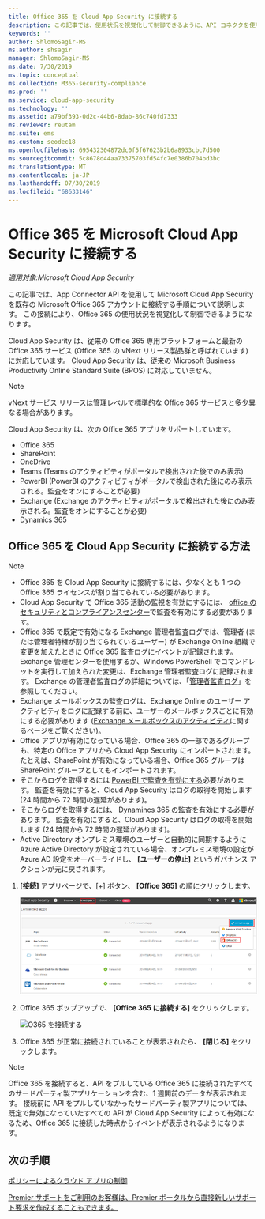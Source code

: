 ```yaml
---
title: Office 365 を Cloud App Security に接続する
description: この記事では、使用状況を視覚化して制御できるように、API コネクタを使用して Cloud App Security に Office 365 を接続する方法に関する情報を提供します。
keywords: ''
author: ShlomoSagir-MS
ms.author: shsagir
manager: ShlomoSagir-MS
ms.date: 7/30/2019
ms.topic: conceptual
ms.collection: M365-security-compliance
ms.prod: ''
ms.service: cloud-app-security
ms.technology: ''
ms.assetid: a79bf393-0d2c-44b6-8dab-86c740fd7333
ms.reviewer: reutam
ms.suite: ems
ms.custom: seodec18
ms.openlocfilehash: 695432304872dc0f5f67623b2b6a8933cbc7d500
ms.sourcegitcommit: 5c8678d44aa73375703fd54fc7e0386b704bd3bc
ms.translationtype: MT
ms.contentlocale: ja-JP
ms.lasthandoff: 07/30/2019
ms.locfileid: "68633146"
---
```

# <a name="connect-office-365-to-microsoft-cloud-app-security"></a>Office 365 を Microsoft Cloud App Security に接続する

*適用対象:Microsoft Cloud App Security*

この記事では、App Connector API を使用して Microsoft Cloud App Security を既存の Microsoft Office 365 アカウントに接続する手順について説明します。  この接続により、Office 365 の使用状況を視覚化して制御できるようになります。
  
Cloud App Security は、従来の Office 365 専用プラットフォームと最新の Office 365 サービス (Office 365 の vNext リリース製品群と呼ばれています) に対応しています。  Cloud App Security は、従来の Microsoft Business Productivity Online Standard Suite (BPOS) に対応していません。 

> [!NOTE]
> vNext サービス リリースは管理レベルで標準的な Office 365 サービスと多少異なる場合があります。

Cloud App Security は、次の Office 365 アプリをサポートしています。

- Office 365
- SharePoint
- OneDrive
- Teams (Teams のアクティビティがポータルで検出された後でのみ表示)
- PowerBI (PowerBI のアクティビティがポータルで検出された後にのみ表示される。監査をオンにすることが必要)
- Exchange (Exchange のアクティビティがポータルで検出された後にのみ表示される。監査をオンにすることが必要)
- Dynamics 365

## <a name="how-to-connect-office-365-to-cloud-app-security"></a>Office 365 を Cloud App Security に接続する方法  

> [!NOTE]
>- Office 365 を Cloud App Security に接続するには、少なくとも 1 つの Office 365 ライセンスが割り当てられている必要があります。
>- Cloud App Security で Office 365 活動の監視を有効にするには、 [office のセキュリティとコンプライアンスセンター](https://support.microsoft.com/help/4026501/office-auditing-in-office-365-for-admins)で監査を有効にする必要があります。
>- Office 365 で既定で有効になる Exchange 管理者監査ログでは、管理者 (または管理者特権が割り当てられているユーザー) が Exchange Online 組織で変更を加えたときに Office 365 監査ログにイベントが記録されます。 Exchange 管理センターを使用するか、Windows PowerShell でコマンドレットを実行して加えられた変更は、Exchange 管理者監査ログに記録されます。 Exchange の管理者監査ログの詳細については、「[管理者監査ログ](https://docs.microsoft.com/exchange/security-and-compliance/exchange-auditing-reports/view-administrator-audit-log)」を参照してください。
>- Exchange メールボックスの監査ログは、Exchange Online のユーザー アクティビティをログに記録する前に、ユーザーのメールボックスごとに有効にする必要があります ([Exchange メールボックスのアクティビティ](https://support.office.com/article/Search-the-audit-log-in-the-Office-365-Security-Compliance-Center-0d4d0f35-390b-4518-800e-0c7ec95e946c)に関するページをご覧ください)。
>- Office アプリが有効になっている場合、Office 365 の一部であるグループも、特定の Office アプリから Cloud App Security にインポートされます。たとえば、SharePoint が有効になっている場合、Office 365 グループは SharePoint グループとしてもインポートされます。
>- そこからログを取得するには [PowerBI で監査を有効にする](https://powerbi.microsoft.com/documentation/powerbi-admin-auditing/)必要があります。 監査を有効にすると、Cloud App Security はログの取得を開始します (24 時間から 72 時間の遅延があります)。
>- そこからログを取得するには、 [Dynamincs 365 の監査を有効](https://docs.microsoft.com/dynamics365/customer-engagement/admin/enable-use-comprehensive-auditing#enable-auditing-in-dynamics-365-for-customer-engagement/)にする必要があります。 監査を有効にすると、Cloud App Security はログの取得を開始します (24 時間から 72 時間の遅延があります)。
>- Active Directory オンプレミス環境のユーザーと自動的に同期するように Azure Active Directory が設定されている場合、オンプレミス環境の設定が Azure AD 設定をオーバーライドし、 **[ユーザーの停止]** というガバナンス アクションが元に戻されます。

1. **[接続]** アプリページで、[+] ボタン、 **[Office 365]** の順にクリックします。  

      ![O365 を接続する](./media/connect-0365.png) 

2. Office 365 ポップアップで、 **[Office 365 に接続する]** をクリックします。

      ![O365 を接続する](./media/office-connect.png) 

3. Office 365 が正常に接続されていることが表示されたら、 **[閉じる]** をクリックします。

> [!NOTE]
> Office 365 を接続すると、API をプルしている Office 365 に接続されたすべてのサードパーティ製アプリケーションを含む、1 週間前のデータが表示されます。 接続前に API をプルしていなかったサードパーティ製アプリについては、既定で無効になっていたすべての API が Cloud App Security によって有効になるため、Office 365 に接続した時点からイベントが表示されるようになります。

## <a name="next-steps"></a>次の手順

[ポリシーによるクラウド アプリの制御](control-cloud-apps-with-policies.md)

[Premier サポートをご利用のお客様は、Premier ポータルから直接新しいサポート要求を作成することもできます。](https://premier.microsoft.com/)